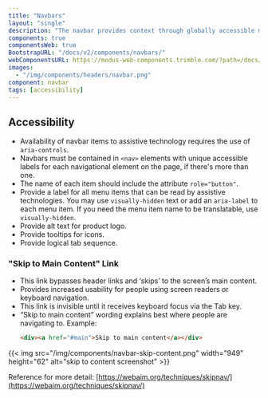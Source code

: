 ```yaml
---
title: "Navbars"
layout: "single"
description: "The navbar provides context through globally accessible menu options."
components: true
componentsWeb: true
BootstrapURL: "/docs/v2/components/navbars/"
webComponentsURL: https://modus-web-components.trimble.com/?path=/docs/components-navbar--default
images:
  - "/img/components/headers/navbar.png"
component: navbar
tags: [accessibility]
---
```


## Accessibility

- Availability of navbar items to assistive technology requires the use of `aria-controls`.
- Navbars must be contained in `<nav>` elements with unique accessible labels for each navigational element on the page, if there's more than one.
- The name of each item should include the attribute `role="button"`.
- Provide a label for all menu items that can be read by assistive technologies. You may use `visually-hidden` text or add an `aria-label` to each menu item. If you need the menu item name to be translatable, use `visually-hidden`.
- Provide alt text for product logo.
- Provide tooltips for icons.
- Provide logical tab sequence.

### "Skip to Main Content" Link

- This link bypasses header links and ‘skips’ to the screen’s main content.
- Provides increased usability for people using screen readers or keyboard navigation.
- This link is invisible until it receives keyboard focus via the Tab key.
- “Skip to main content” wording explains best where people are navigating to.
  Example:
  ```html
  <div><a href="#main">Skip to main content</a></div>
  ```

{{< img src="/img/components/navbar-skip-content.png" width="949" height="62" alt="skip to content screenshot" >}}

Reference for more detail: [https://webaim.org/techniques/skipnav/](https://webaim.org/techniques/skipnav/)
